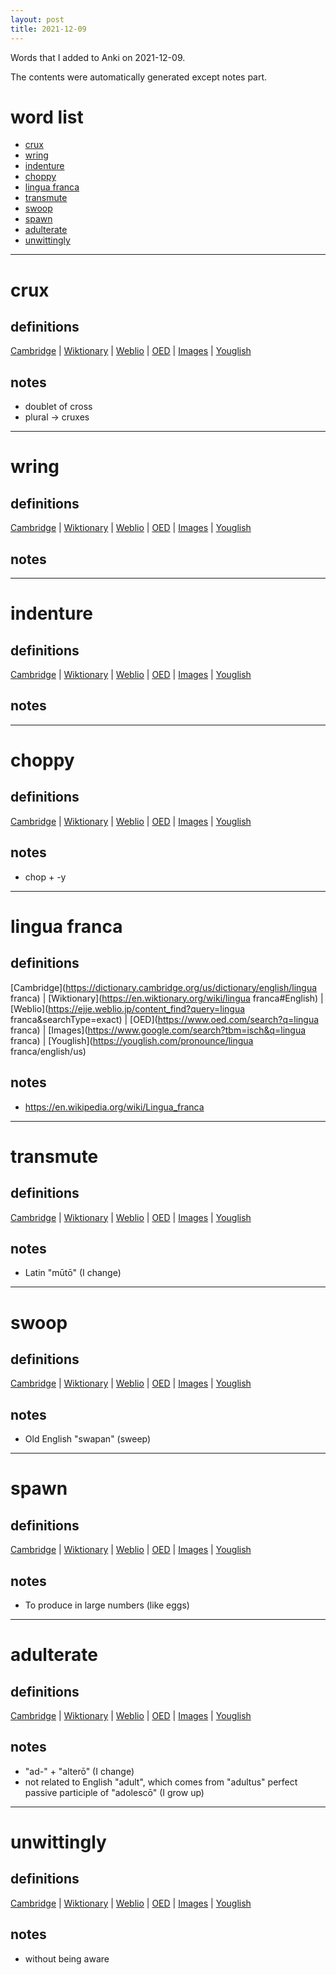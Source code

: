 ```yaml
---
layout: post
title: 2021-12-09
---
```


Words that I added to Anki on 2021-12-09.

The contents were automatically generated except notes part.
# word list
- [crux](#crux)
- [wring](#wring)
- [indenture](#indenture)
- [choppy](#choppy)
- [lingua franca](#lingua-franca)
- [transmute](#transmute)
- [swoop](#swoop)
- [spawn](#spawn)
- [adulterate](#adulterate)
- [unwittingly](#unwittingly)

---

# crux
## definitions
[Cambridge](https://dictionary.cambridge.org/us/dictionary/english/crux)
|
[Wiktionary](https://en.wiktionary.org/wiki/crux#English)
|
[Weblio](https://ejje.weblio.jp/content_find?query=crux&searchType=exact)
|
[OED](https://www.oed.com/search?q=crux)
|
[Images](https://www.google.com/search?tbm=isch&q=crux)
|
[Youglish](https://youglish.com/pronounce/crux/english/us)

## notes
- doublet of cross
- plural -> cruxes

---

# wring
## definitions
[Cambridge](https://dictionary.cambridge.org/us/dictionary/english/wring)
|
[Wiktionary](https://en.wiktionary.org/wiki/wring#English)
|
[Weblio](https://ejje.weblio.jp/content_find?query=wring&searchType=exact)
|
[OED](https://www.oed.com/search?q=wring)
|
[Images](https://www.google.com/search?tbm=isch&q=wring)
|
[Youglish](https://youglish.com/pronounce/wring/english/us)

## notes

---

# indenture
## definitions
[Cambridge](https://dictionary.cambridge.org/us/dictionary/english/indenture)
|
[Wiktionary](https://en.wiktionary.org/wiki/indenture#English)
|
[Weblio](https://ejje.weblio.jp/content_find?query=indenture&searchType=exact)
|
[OED](https://www.oed.com/search?q=indenture)
|
[Images](https://www.google.com/search?tbm=isch&q=indenture)
|
[Youglish](https://youglish.com/pronounce/indenture/english/us)

## notes

---

# choppy
## definitions
[Cambridge](https://dictionary.cambridge.org/us/dictionary/english/choppy)
|
[Wiktionary](https://en.wiktionary.org/wiki/choppy#English)
|
[Weblio](https://ejje.weblio.jp/content_find?query=choppy&searchType=exact)
|
[OED](https://www.oed.com/search?q=choppy)
|
[Images](https://www.google.com/search?tbm=isch&q=choppy)
|
[Youglish](https://youglish.com/pronounce/choppy/english/us)

## notes
- chop + -y

---

# lingua franca
## definitions
[Cambridge](https://dictionary.cambridge.org/us/dictionary/english/lingua franca)
|
[Wiktionary](https://en.wiktionary.org/wiki/lingua franca#English)
|
[Weblio](https://ejje.weblio.jp/content_find?query=lingua franca&searchType=exact)
|
[OED](https://www.oed.com/search?q=lingua franca)
|
[Images](https://www.google.com/search?tbm=isch&q=lingua franca)
|
[Youglish](https://youglish.com/pronounce/lingua franca/english/us)

## notes
- <https://en.wikipedia.org/wiki/Lingua_franca>

---

# transmute
## definitions
[Cambridge](https://dictionary.cambridge.org/us/dictionary/english/transmute)
|
[Wiktionary](https://en.wiktionary.org/wiki/transmute#English)
|
[Weblio](https://ejje.weblio.jp/content_find?query=transmute&searchType=exact)
|
[OED](https://www.oed.com/search?q=transmute)
|
[Images](https://www.google.com/search?tbm=isch&q=transmute)
|
[Youglish](https://youglish.com/pronounce/transmute/english/us)

## notes
- Latin "mūtō" (I change)

---

# swoop
## definitions
[Cambridge](https://dictionary.cambridge.org/us/dictionary/english/swoop)
|
[Wiktionary](https://en.wiktionary.org/wiki/swoop#English)
|
[Weblio](https://ejje.weblio.jp/content_find?query=swoop&searchType=exact)
|
[OED](https://www.oed.com/search?q=swoop)
|
[Images](https://www.google.com/search?tbm=isch&q=swoop)
|
[Youglish](https://youglish.com/pronounce/swoop/english/us)

## notes
- Old English "swapan" (sweep)

---

# spawn
## definitions
[Cambridge](https://dictionary.cambridge.org/us/dictionary/english/spawn)
|
[Wiktionary](https://en.wiktionary.org/wiki/spawn#English)
|
[Weblio](https://ejje.weblio.jp/content_find?query=spawn&searchType=exact)
|
[OED](https://www.oed.com/search?q=spawn)
|
[Images](https://www.google.com/search?tbm=isch&q=spawn)
|
[Youglish](https://youglish.com/pronounce/spawn/english/us)

## notes
- To produce in large numbers (like eggs)

---

# adulterate
## definitions
[Cambridge](https://dictionary.cambridge.org/us/dictionary/english/adulterate)
|
[Wiktionary](https://en.wiktionary.org/wiki/adulterate#English)
|
[Weblio](https://ejje.weblio.jp/content_find?query=adulterate&searchType=exact)
|
[OED](https://www.oed.com/search?q=adulterate)
|
[Images](https://www.google.com/search?tbm=isch&q=adulterate)
|
[Youglish](https://youglish.com/pronounce/adulterate/english/us)

## notes
- "ad-" + "alterō" (I change)
- not related to English "adult", which comes from "adultus" perfect passive participle of "adolescō" (I grow up)

---

# unwittingly
## definitions
[Cambridge](https://dictionary.cambridge.org/us/dictionary/english/unwittingly)
|
[Wiktionary](https://en.wiktionary.org/wiki/unwittingly#English)
|
[Weblio](https://ejje.weblio.jp/content_find?query=unwittingly&searchType=exact)
|
[OED](https://www.oed.com/search?q=unwittingly)
|
[Images](https://www.google.com/search?tbm=isch&q=unwittingly)
|
[Youglish](https://youglish.com/pronounce/unwittingly/english/us)

## notes
- without being aware

